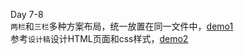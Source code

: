 Day 7-8 <br>
`两栏`和`三栏`多种方案布局，统一放置在同一文件中，[demo1](https://zuanxiao.github.io/ife-front-end/ife_7-8/showCols.html "多栏多方案布局")<br>
参考`设计稿`设计HTML页面和css样式，[demo2](https://zuanxiao.github.io/ife-front-end/ife_7-8/day7-8.html "参考设计")<br>
